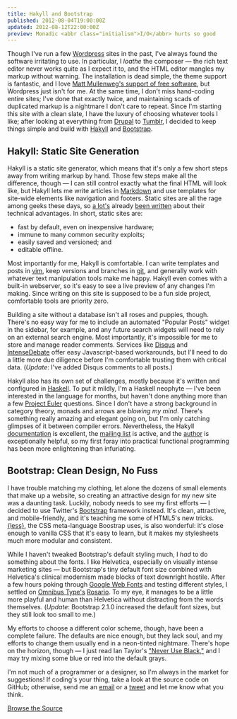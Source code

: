 ```yaml
---
title: Hakyll and Bootstrap
published: 2012-08-04T19:00:00Z
updated: 2012-08-12T22:00:00Z
preview: Monadic <abbr class="initialism">I/O</abbr> hurts so good
---
```


Though I've run a few [Wordpress][] sites in the past, I've always found the
software irritating to use. In particular, I *loathe* the composer &mdash; the
rich text editor never works quite as I expect it to, and the <abbr
class="initialism">HTML</abbr> editor mangles my markup without warning. The
installation is dead simple, the theme support is fantastic, and I love [Matt
Mullenweg's support of free software][gpl], but Wordpress just isn't for me.
At the same time, I don't miss hand-coding entire sites; I've done that exactly
twice, and maintaining scads of duplicated markup is a nightmare I don't care
to repeat.  Since I'm starting this site with a clean slate, I have the luxury
of choosing whatever tools I like; after looking at everything from [Drupal][]
to [Tumblr][], I decided to keep things simple and build with [Hakyll][] and
[Bootstrap][].

## Hakyll: Static Site Generation

Hakyll is a static site generator, which means that it's only a few short steps
away from writing markup by hand. Those few steps make all the difference,
though &mdash; I can still control exactly what the final <abbr
class="initialism">HTML</abbr> will look like, but Hakyll lets me write
articles in [Markdown][] and use templates for site-wide elements like
navigation and footers.  Static sites are all the rage among geeks
these days, so [a lot's][nanoc] already [been written][stevelosh] about their
technical advantages.  In short, static sites are:

* fast by default, even on inexpensive hardware;
* immune to many common security exploits;
* easily saved and versioned; and
* editable offline.

Most importantly for me, Hakyll is comfortable. I can write templates and posts
in [vim][], keep versions and branches in [git][], and generally work with
whatever text manipulation tools make me happy. Hakyll even comes with a
built-in webserver, so it's easy to see a live preview of any changes I'm
making. Since writing on this site is supposed to be a fun side project,
comfortable tools are priority zero.

Building a site without a database isn't all roses and puppies, though. There's
no easy way for me to include an automated "Popular Posts" widget in the
sidebar, for example, and any future search widgets will need to rely on an
external search engine. Most importantly, it's impossible for me to store and
manage reader comments. Services like [Disqus][] and [IntenseDebate][] offer
easy Javascript-based workarounds, but I'll need to do a little more due
diligence before I'm comfortable trusting them with critical data.
(*Update*: I've added Disqus comments to all posts.)

Hakyll also has its own set of challenges, mostly because it's written and
configured in [Haskell][]. To put it mildly, I'm a Haskell neophyte &mdash;
I've been interested in the language for months, but haven't done
anything more than a few [Project Euler][] questions. Since I don't have a
strong background in category theory, monads and arrows are *blowing my mind*.
There's something really amazing and elegant going on, but I'm only catching
glimpses of it between compiler errors. Nevertheless, the Hakyll
[documentation][hakyll-docs] is excellent, the [mailing list][hakyll-list] is
active, and the [author][jasper] is exceptionally helpful, so my first foray
into practical functional programming has been more enlightening than
infuriating.

## Bootstrap: Clean Design, No Fuss

I have trouble matching my clothing, let alone the dozens of small elements
that make up a website, so creating an attractive design for my new site was a
daunting task. Luckily, nobody needs to see my first efforts &mdash; I decided
to use Twitter's [Bootstrap][] framework instead. It's clean, attractive, and
mobile-friendly, and it's teaching me some of <abbr
class="initialism">HTML</abbr>5's new tricks. [{less}][less], the <abbr
class="initialism">CSS</abbr> meta-language Boostrap uses, is also wonderful:
 it's close enough to vanilla <abbr class="initialism">CSS</abbr> that
it's easy to learn, but it makes my stylesheets much more modular and
consistent.

While I haven't tweaked Bootstrap's default styling much, I *had* to do
something about the fonts. I like Helvetica, especially on visually intense
marketing sites &mdash; but Bootstrap's tiny default font size combined with
Helvetica's clinical modernism made blocks of text downright hostile. After a few
hours poking through [Google Web Fonts][webfonts] and testing different styles,
I settled on [Omnibus Type's][omnibus] [Rosario][rosario]. To my eye, it
manages to be a little more playful and human than Helvetica without
distracting from the words themselves. (*Update*: Bootstrap 2.1.0 increased the
default font sizes, but they still look too small to me.)

My efforts to choose a different color scheme, though, have been a complete
failure. The defaults are nice enough, but they lack soul, and my efforts to
change them usually end in a neon-tinted nightmare. There's hope on the
horizon, though &mdash; I just read Ian Taylor's ["Never Use Black,"][black]
and I may try mixing some blue or red into the default grays.

I'm not much of a programmer or a designer, so I'm always in the market for
suggestions! If coding's your thing, take a look at the source code on GitHub;
otherwise, send me an [email](mailto:akshay@datahackermd.com) or a
[tweet](http://twitter.com/akshayshah) and let me know what you think.

<div class="pagination-centered">
  <a class="btn btn-primary" style="margin: 1em 0;" href="http://github.com/akshayjshah/datahackermd" title="Source Code on GitHub"><i class="icon-github"></i> Browse the Source</a>
</div><!-- .pagination-centered -->

[gpl]: http://ma.tt/tag/gpl/ "Matt Mullenweg on the GPL"
[WordPress]: http://www.wordpress.com "WordPress"
[Drupal]: http://drupal.org/ "Drupal"
[Tumblr]: https://www.tumblr.com/ "Tumblr"
[Hakyll]: http://jaspervdj.be/hakyll/ "Hakyll"
[Bootstrap]: http://twitter.github.com/bootstrap/ "Twitter Bootstrap"
[nanoc]: http://nanoc.stoneship.org/docs/1-introduction/ "Nanoc Documentation"
[stevelosh]: http://stevelosh.com/blog/2010/01/moving-from-django-to-hyde/ "Steve Losh: Moving from Django to Hyde"
[Markdown]: http://daringfireball.net/projects/markdown/ "Markdown"
[git]: http://git-scm.com/ "Git"
[Disqus]: http://disqus.com "Disqus"
[IntenseDebate]: http://intensedebate.com "IntenseDebate"
[Haskell]: http://www.haskell.org/haskellwiki/Haskell "HaskellWiki"
[hakyll-docs]: http://jaspervdj.be/hakyll/tutorials.html "Hakyll Tutorials"
[jasper]: http://jaspervdj.be "Jasper Van der Jeugt"
[hakyll-list]: http://groups.google.com/group/hakyll "Hakyll Google Group"
[less]: http://lesscss.org "{less}"
[webfonts]: http://www.google.com/webfonts "Google Web Fonts"
[omnibus]: http://www.omnibus-type.com/ "Omnibus Type"
[rosario]: http://www.google.com/webfonts/specimen/Rosario "Rosario"
[black]: http://ianstormtaylor.com/design-tip-never-use-black/ "Design Tip: Never User Black"
[vim]: http://stevelosh.com/blog/2010/09/coming-home-to-vim/ "Steve Losh: Coming Home to Vim"
[Project Euler]: http://projecteuler.net/ "Project Euler"
